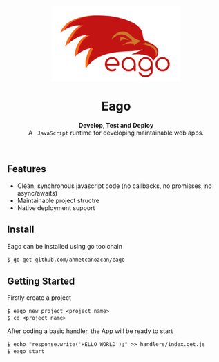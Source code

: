<p align="center">
  <a ">
    <img
      src="./logo.png"
      width="300"
    />
  </a>
</p>

<h1 align="center">Eago</h1>

<div align="center">
 
</div>
<div align="center">
  <strong>Develop, Test and Deploy</strong>
</div>
<div align="center">
  A <code> JavaScript</code> runtime for developing maintainable web apps.
</div>
<br>
<br>

## Features

- Clean, synchronous javascript code (no callbacks, no promisses, no async/awaits)
- Maintainable project structre
- Native deployment support

## Install

Eago can be installed using go toolchain

```bash
$ go get github.com/ahmetcanozcan/eago
```

## Getting Started

Firstly create a project

```
$ eago new project <project_name>
$ cd <project_name>
```

After coding a basic handler, the App will be ready to start

```
$ echo "response.write('HELLO WORLD');" >> handlers/index.get.js
$ eago start
```

